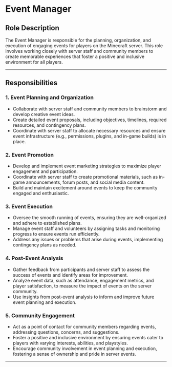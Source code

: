 # Event Manager

## Role Description

The Event Manager is responsible for the planning, organization, and execution of engaging events for players on the Minecraft server. This role involves working closely with server staff and community members to create memorable experiences that foster a positive and inclusive environment for all players.

---

## Responsibilities

### 1. Event Planning and Organization
- Collaborate with server staff and community members to brainstorm and develop creative event ideas.
- Create detailed event proposals, including objectives, timelines, required resources, and contingency plans.
- Coordinate with server staff to allocate necessary resources and ensure event infrastructure (e.g., permissions, plugins, and in-game builds) is in place.

### 2. Event Promotion
- Develop and implement event marketing strategies to maximize player engagement and participation.
- Coordinate with server staff to create promotional materials, such as in-game announcements, forum posts, and social media content.
- Build and maintain excitement around events to keep the community engaged and enthusiastic.

### 3. Event Execution
- Oversee the smooth running of events, ensuring they are well-organized and adhere to established plans.
- Manage event staff and volunteers by assigning tasks and monitoring progress to ensure events run efficiently.
- Address any issues or problems that arise during events, implementing contingency plans as needed.

### 4. Post-Event Analysis
- Gather feedback from participants and server staff to assess the success of events and identify areas for improvement.
- Analyze event data, such as attendance, engagement metrics, and player satisfaction, to measure the impact of events on the server community.
- Use insights from post-event analysis to inform and improve future event planning and execution.

### 5. Community Engagement
- Act as a point of contact for community members regarding events, addressing questions, concerns, and suggestions.
- Foster a positive and inclusive environment by ensuring events cater to players with varying interests, abilities, and playstyles.
- Encourage community involvement in event planning and execution, fostering a sense of ownership and pride in server events.

---
